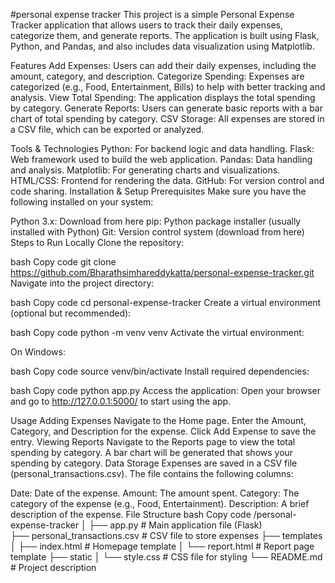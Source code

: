 #personal expense tracker
This project is a simple Personal Expense Tracker application that allows users to track their daily expenses, categorize them, and generate reports. The application is built using Flask, Python, and Pandas, and also includes data visualization using Matplotlib.

Features
Add Expenses: Users can add their daily expenses, including the amount, category, and description.
Categorize Spending: Expenses are categorized (e.g., Food, Entertainment, Bills) to help with better tracking and analysis.
View Total Spending: The application displays the total spending by category.
Generate Reports: Users can generate basic reports with a bar chart of total spending by category.
CSV Storage: All expenses are stored in a CSV file, which can be exported or analyzed.

Tools & Technologies
Python: For backend logic and data handling.
Flask: Web framework used to build the web application.
Pandas: Data handling and analysis.
Matplotlib: For generating charts and visualizations.
HTML/CSS: Frontend for rendering the data.
GitHub: For version control and code sharing.
Installation & Setup
Prerequisites
Make sure you have the following installed on your system:

Python 3.x: Download from here
pip: Python package installer (usually installed with Python)
Git: Version control system (download from here)
Steps to Run Locally
Clone the repository:

bash
Copy code
git clone https://github.com/Bharathsimhareddykatta/personal-expense-tracker.git
Navigate into the project directory:

bash
Copy code
cd personal-expense-tracker
Create a virtual environment (optional but recommended):

bash
Copy code
python -m venv venv
Activate the virtual environment:

On Windows:

bash
Copy code
source venv/bin/activate
Install required dependencies:



bash
Copy code
python app.py
Access the application: Open your browser and go to http://127.0.0.1:5000/ to start using the app.

Usage
Adding Expenses
Navigate to the Home page.
Enter the Amount, Category, and Description for the expense.
Click Add Expense to save the entry.
Viewing Reports
Navigate to the Reports page to view the total spending by category.
A bar chart will be generated that shows your spending by category.
Data Storage
Expenses are saved in a CSV file (personal_transactions.csv). The file contains the following columns:

Date: Date of the expense.
Amount: The amount spent.
Category: The category of the expense (e.g., Food, Entertainment).
Description: A brief description of the expense.
File Structure
bash
Copy code
/personal-expense-tracker
│
├── app.py                # Main application file (Flask)   
├── personal_transactions.csv  # CSV file to store expenses
├── templates
│   ├── index.html        # Homepage template
│   └── report.html       # Report page template
├── static
│   └── style.css         # CSS file for styling
└── README.md             # Project description
